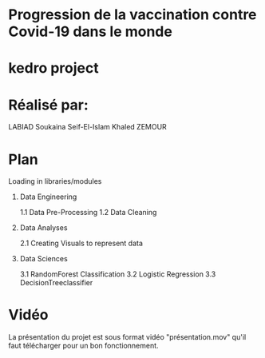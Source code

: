 # Progression de la vaccination contre Covid-19 dans le monde
# kedro project 

# Réalisé par: 
LABIAD Soukaina
Seif-El-Islam Khaled ZEMOUR

# Plan
Loading in libraries/modules
1. Data Engineering

   1.1 Data Pre-Processing
   1.2 Data Cleaning

2. Data Analyses

   2.1 Creating Visuals to represent data

3. Data Sciences

   3.1 RandomForest Classification
   3.2 Logistic Regression
   3.3 DecisionTreeclassifier

# Vidéo
La présentation du projet est sous format vidéo "présentation.mov" qu'il faut télécharger pour un bon fonctionnement.
